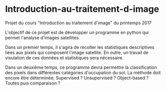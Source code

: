 # Introduction-au-traitement-d-image
Projet du cours "Introduction au traitement d'image" du printemps 2017

L'objectif de ce projet est de développer un programme en python qui permet l'analyse d'images satellites.

Dans un premier temps, il s'agira de récolter les statistiques descriptives liées aux pixels qui composent l'image satellite.
En outre, un travail de visulation de ces données et statistiques sera nécessaire.

Dans un deuxième temps, ce programme devra permettre la classification des pixels dans différentes catégories d'occupation du sol.
La méthode doit encore être déterminée; Supervised ? Unsupervised ? Object-based ? Toutes puis comparaison ?